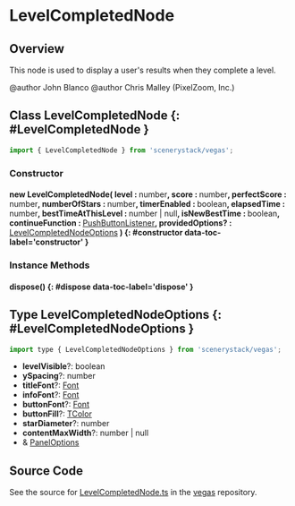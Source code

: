 # LevelCompletedNode

## Overview

This node is used to display a user's results when they complete a level.

@author John Blanco
@author Chris Malley (PixelZoom, Inc.)

## Class LevelCompletedNode {: #LevelCompletedNode }


```js
import { LevelCompletedNode } from 'scenerystack/vegas';
```
### Constructor

#### new LevelCompletedNode( level : <span style="font-weight: 400;"><span style="color: hsla(calc(var(--md-hue) + 180deg),80%,40%,1);">number</span></span>, score : <span style="font-weight: 400;"><span style="color: hsla(calc(var(--md-hue) + 180deg),80%,40%,1);">number</span></span>, perfectScore : <span style="font-weight: 400;"><span style="color: hsla(calc(var(--md-hue) + 180deg),80%,40%,1);">number</span></span>, numberOfStars : <span style="font-weight: 400;"><span style="color: hsla(calc(var(--md-hue) + 180deg),80%,40%,1);">number</span></span>, timerEnabled : <span style="font-weight: 400;"><span style="color: hsla(calc(var(--md-hue) + 180deg),80%,40%,1);">boolean</span></span>, elapsedTime : <span style="font-weight: 400;"><span style="color: hsla(calc(var(--md-hue) + 180deg),80%,40%,1);">number</span></span>, bestTimeAtThisLevel : <span style="font-weight: 400;"><span style="color: hsla(calc(var(--md-hue) + 180deg),80%,40%,1);">number</span> | <span style="color: hsla(calc(var(--md-hue) + 180deg),80%,40%,1);">null</span></span>, isNewBestTime : <span style="font-weight: 400;"><span style="color: hsla(calc(var(--md-hue) + 180deg),80%,40%,1);">boolean</span></span>, continueFunction : <span style="font-weight: 400;">[PushButtonListener](../sun/PushButtonModel.md#PushButtonListener)</span>, providedOptions? : <span style="font-weight: 400;">[LevelCompletedNodeOptions](../vegas/LevelCompletedNode.md#LevelCompletedNodeOptions)</span> ) {: #constructor data-toc-label='constructor' }

### Instance Methods

#### dispose() {: #dispose data-toc-label='dispose' }



## Type LevelCompletedNodeOptions {: #LevelCompletedNodeOptions }


```js
import type { LevelCompletedNodeOptions } from 'scenerystack/vegas';
```
- **levelVisible**?: <span style="color: hsla(calc(var(--md-hue) + 180deg),80%,40%,1);">boolean</span>
- **ySpacing**?: <span style="color: hsla(calc(var(--md-hue) + 180deg),80%,40%,1);">number</span>
- **titleFont**?: [Font](../scenery/Font.md)
- **infoFont**?: [Font](../scenery/Font.md)
- **buttonFont**?: [Font](../scenery/Font.md)
- **buttonFill**?: [TColor](../scenery/TColor.md)
- **starDiameter**?: <span style="color: hsla(calc(var(--md-hue) + 180deg),80%,40%,1);">number</span>
- **contentMaxWidth**?: <span style="color: hsla(calc(var(--md-hue) + 180deg),80%,40%,1);">number</span> | <span style="color: hsla(calc(var(--md-hue) + 180deg),80%,40%,1);">null</span>
- &amp; [PanelOptions](../sun/Panel.md#PanelOptions)




## Source Code

See the source for [LevelCompletedNode.ts](https://github.com/phetsims/vegas/blob/main/js/LevelCompletedNode.ts) in the [vegas](https://github.com/phetsims/vegas) repository.
